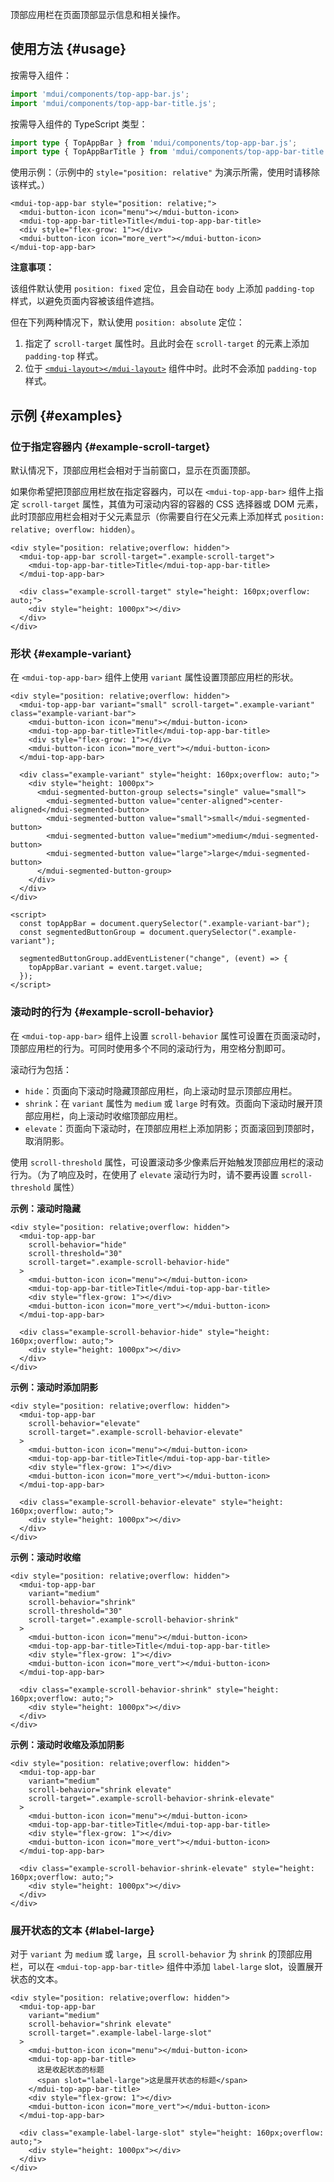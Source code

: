顶部应用栏在页面顶部显示信息和相关操作。

## 使用方法 {#usage}

按需导入组件：

```js
import 'mdui/components/top-app-bar.js';
import 'mdui/components/top-app-bar-title.js';
```

按需导入组件的 TypeScript 类型：

```ts
import type { TopAppBar } from 'mdui/components/top-app-bar.js';
import type { TopAppBarTitle } from 'mdui/components/top-app-bar-title.js';
```

使用示例：（示例中的 `style="position: relative"` 为演示所需，使用时请移除该样式。）

```html,example
<mdui-top-app-bar style="position: relative;">
  <mdui-button-icon icon="menu"></mdui-button-icon>
  <mdui-top-app-bar-title>Title</mdui-top-app-bar-title>
  <div style="flex-grow: 1"></div>
  <mdui-button-icon icon="more_vert"></mdui-button-icon>
</mdui-top-app-bar>
```

**注意事项：**

该组件默认使用 `position: fixed` 定位，且会自动在 `body` 上添加 `padding-top` 样式，以避免页面内容被该组件遮挡。

但在下列两种情况下，默认使用 `position: absolute` 定位：

1. 指定了 `scroll-target` 属性时。且此时会在 `scroll-target` 的元素上添加 `padding-top` 样式。
2. 位于 [`<mdui-layout></mdui-layout>`](/docs/2/components/layout) 组件中时。此时不会添加 `padding-top` 样式。

## 示例 {#examples}

### 位于指定容器内 {#example-scroll-target}

默认情况下，顶部应用栏会相对于当前窗口，显示在页面顶部。

如果你希望把顶部应用栏放在指定容器内，可以在 `<mdui-top-app-bar>` 组件上指定 `scroll-target` 属性，其值为可滚动内容的容器的 CSS 选择器或 DOM 元素，此时顶部应用栏会相对于父元素显示（你需要自行在父元素上添加样式 `position: relative; overflow: hidden`）。

```html,example,expandable
<div style="position: relative;overflow: hidden">
  <mdui-top-app-bar scroll-target=".example-scroll-target">
    <mdui-top-app-bar-title>Title</mdui-top-app-bar-title>
  </mdui-top-app-bar>

  <div class="example-scroll-target" style="height: 160px;overflow: auto;">
    <div style="height: 1000px"></div>
  </div>
</div>
```

### 形状 {#example-variant}

在 `<mdui-top-app-bar>` 组件上使用 `variant` 属性设置顶部应用栏的形状。

```html,example,expandable
<div style="position: relative;overflow: hidden">
  <mdui-top-app-bar variant="small" scroll-target=".example-variant" class="example-variant-bar">
    <mdui-button-icon icon="menu"></mdui-button-icon>
    <mdui-top-app-bar-title>Title</mdui-top-app-bar-title>
    <div style="flex-grow: 1"></div>
    <mdui-button-icon icon="more_vert"></mdui-button-icon>
  </mdui-top-app-bar>

  <div class="example-variant" style="height: 160px;overflow: auto;">
    <div style="height: 1000px">
      <mdui-segmented-button-group selects="single" value="small">
        <mdui-segmented-button value="center-aligned">center-aligned</mdui-segmented-button>
        <mdui-segmented-button value="small">small</mdui-segmented-button>
        <mdui-segmented-button value="medium">medium</mdui-segmented-button>
        <mdui-segmented-button value="large">large</mdui-segmented-button>
      </mdui-segmented-button-group>
    </div>
  </div>
</div>

<script>
  const topAppBar = document.querySelector(".example-variant-bar");
  const segmentedButtonGroup = document.querySelector(".example-variant");

  segmentedButtonGroup.addEventListener("change", (event) => {
    topAppBar.variant = event.target.value;
  });
</script>
```

### 滚动时的行为 {#example-scroll-behavior}

在 `<mdui-top-app-bar>` 组件上设置 `scroll-behavior` 属性可设置在页面滚动时，顶部应用栏的行为。可同时使用多个不同的滚动行为，用空格分割即可。

滚动行为包括：

* `hide`：页面向下滚动时隐藏顶部应用栏，向上滚动时显示顶部应用栏。
* `shrink`：在 `variant` 属性为 `medium` 或 `large` 时有效。页面向下滚动时展开顶部应用栏，向上滚动时收缩顶部应用栏。
* `elevate`：页面向下滚动时，在顶部应用栏上添加阴影；页面滚回到顶部时，取消阴影。

使用 `scroll-threshold` 属性，可设置滚动多少像素后开始触发顶部应用栏的滚动行为。（为了响应及时，在使用了 `elevate` 滚动行为时，请不要再设置 `scroll-threshold` 属性）

**示例：滚动时隐藏**

```html,example,expandable
<div style="position: relative;overflow: hidden">
  <mdui-top-app-bar
    scroll-behavior="hide"
    scroll-threshold="30"
    scroll-target=".example-scroll-behavior-hide"
  >
    <mdui-button-icon icon="menu"></mdui-button-icon>
    <mdui-top-app-bar-title>Title</mdui-top-app-bar-title>
    <div style="flex-grow: 1"></div>
    <mdui-button-icon icon="more_vert"></mdui-button-icon>
  </mdui-top-app-bar>

  <div class="example-scroll-behavior-hide" style="height: 160px;overflow: auto;">
    <div style="height: 1000px"></div>
  </div>
</div>
```

**示例：滚动时添加阴影**

```html,example,expandable
<div style="position: relative;overflow: hidden">
  <mdui-top-app-bar
    scroll-behavior="elevate"
    scroll-target=".example-scroll-behavior-elevate"
  >
    <mdui-button-icon icon="menu"></mdui-button-icon>
    <mdui-top-app-bar-title>Title</mdui-top-app-bar-title>
    <div style="flex-grow: 1"></div>
    <mdui-button-icon icon="more_vert"></mdui-button-icon>
  </mdui-top-app-bar>

  <div class="example-scroll-behavior-elevate" style="height: 160px;overflow: auto;">
    <div style="height: 1000px"></div>
  </div>
</div>
```

**示例：滚动时收缩**

```html,example,expandable
<div style="position: relative;overflow: hidden">
  <mdui-top-app-bar
    variant="medium"
    scroll-behavior="shrink"
    scroll-threshold="30"
    scroll-target=".example-scroll-behavior-shrink"
  >
    <mdui-button-icon icon="menu"></mdui-button-icon>
    <mdui-top-app-bar-title>Title</mdui-top-app-bar-title>
    <div style="flex-grow: 1"></div>
    <mdui-button-icon icon="more_vert"></mdui-button-icon>
  </mdui-top-app-bar>

  <div class="example-scroll-behavior-shrink" style="height: 160px;overflow: auto;">
    <div style="height: 1000px"></div>
  </div>
</div>
```

**示例：滚动时收缩及添加阴影**

```html,example,expandable
<div style="position: relative;overflow: hidden">
  <mdui-top-app-bar
    variant="medium"
    scroll-behavior="shrink elevate"
    scroll-target=".example-scroll-behavior-shrink-elevate"
  >
    <mdui-button-icon icon="menu"></mdui-button-icon>
    <mdui-top-app-bar-title>Title</mdui-top-app-bar-title>
    <div style="flex-grow: 1"></div>
    <mdui-button-icon icon="more_vert"></mdui-button-icon>
  </mdui-top-app-bar>

  <div class="example-scroll-behavior-shrink-elevate" style="height: 160px;overflow: auto;">
    <div style="height: 1000px"></div>
  </div>
</div>
```

### 展开状态的文本 {#label-large}

对于 `variant` 为 `medium` 或 `large`，且 `scroll-behavior` 为 `shrink` 的顶部应用栏，可以在 `<mdui-top-app-bar-title>` 组件中添加 `label-large` slot，设置展开状态的文本。

```html,example,expandable
<div style="position: relative;overflow: hidden">
  <mdui-top-app-bar
    variant="medium"
    scroll-behavior="shrink elevate"
    scroll-target=".example-label-large-slot"
  >
    <mdui-button-icon icon="menu"></mdui-button-icon>
    <mdui-top-app-bar-title>
      这是收起状态的标题
      <span slot="label-large">这是展开状态的标题</span>
    </mdui-top-app-bar-title>
    <div style="flex-grow: 1"></div>
    <mdui-button-icon icon="more_vert"></mdui-button-icon>
  </mdui-top-app-bar>

  <div class="example-label-large-slot" style="height: 160px;overflow: auto;">
    <div style="height: 1000px"></div>
  </div>
</div>
```
